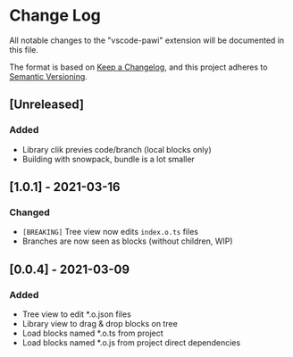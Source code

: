 # Change Log

All notable changes to the "vscode-pawi" extension will be documented in this file.

The format is based on [Keep a
Changelog](https://keepachangelog.com/en/1.0.0/), and this project adheres to
[Semantic Versioning](https://semver.org/spec/v2.0.0.html).

## [Unreleased]

### Added

- Library clik previes code/branch (local blocks only)
- Building with snowpack, bundle is a lot smaller

## [1.0.1] - 2021-03-16

### Changed

- `[BREAKING]` Tree view now edits `index.o.ts` files
- Branches are now seen as blocks (without children, WIP)

## [0.0.4] - 2021-03-09

### Added

- Tree view to edit \*.o.json files
- Library view to drag & drop blocks on tree
- Load blocks named \*.o.ts from project
- Load blocks named \*.o.js from project direct dependencies
